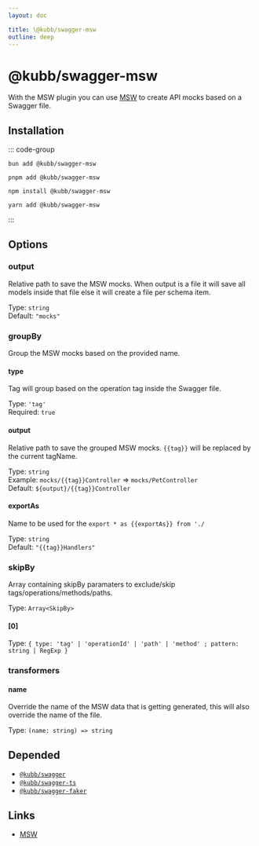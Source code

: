 ```yaml
---
layout: doc

title: \@kubb/swagger-msw
outline: deep
---
```

# @kubb/swagger-msw

With the MSW plugin you can use [MSW](https://mswjs.io/) to create API mocks based on a Swagger file.

## Installation

::: code-group

```shell [bun <img src="/feature/bun.svg"/>] 
bun add @kubb/swagger-msw
```

```shell [pnpm <img src="/feature/pnpm.svg"/>] 
pnpm add @kubb/swagger-msw
```

```shell [npm <img src="/feature/npm.svg"/>] 
npm install @kubb/swagger-msw
```

```shell [yarn <img src="/feature/yarn.svg"/>] 
yarn add @kubb/swagger-msw
```

:::


## Options


### output
Relative path to save the MSW mocks.
When output is a file it will save all models inside that file else it will create a file per schema item.

Type: `string` <br/>
Default: `"mocks"`

### groupBy
Group the MSW mocks based on the provided name.

#### type
Tag will group based on the operation tag inside the Swagger file.

Type: `'tag'` <br/>
Required: `true`

#### output
Relative path to save the grouped MSW mocks.
`{{tag}}` will be replaced by the current tagName.

Type: `string` <br/>
Example: `mocks/{{tag}}Controller` => `mocks/PetController` <br/>
Default: `${output}/{{tag}}Controller`

#### exportAs
Name to be used for the `export * as {{exportAs}} from './`

Type: `string` <br/>
Default: `"{{tag}}Handlers"`

### skipBy
Array containing skipBy paramaters to exclude/skip tags/operations/methods/paths.

Type: `Array<SkipBy>` <br/>

#### [0]
Type: `{ type: 'tag' | 'operationId' | 'path' | 'method' ; pattern: string | RegExp }` <br/>

### transformers

#### name
Override the name of the MSW data that is getting generated, this will also override the name of the file.

Type: `(name: string) => string` <br/>



## Depended

- [`@kubb/swagger`](/plugins/swagger)
- [`@kubb/swagger-ts`](/plugins/swagger-ts)
- [`@kubb/swagger-faker`](/plugins/swagger-faker)

## Links

- [MSW](https://mswjs.io/)
